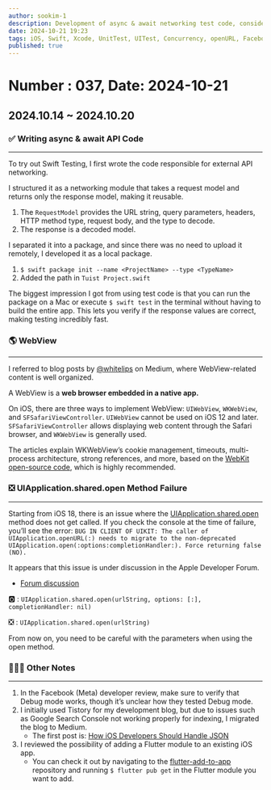 ```yaml
---
author: sookim-1
description: Development of async & await networking test code, considerations for openURL method after iOS 18, Facebook (Meta) review tips, migration of Medium blog, adding Flutter modules to native apps, further organizing WebView
date: 2024-10-21 19:23
tags: iOS, Swift, Xcode, UnitTest, UITest, Concurrency, openURL, Facebook, Blog, Flutter, WebView
published: true
---
```

# Number : 037, Date: 2024-10-21
## 2024.10.14 ~ 2024.10.20
### ✅ Writing async & await API Code

---

To try out Swift Testing, I first wrote the code responsible for external API networking.

I structured it as a networking module that takes a request model and returns only the response model, making it reusable.

1. The `RequestModel` provides the URL string, query parameters, headers, HTTP method type, request body, and the type to decode.
2. The response is a decoded model.

I separated it into a package, and since there was no need to upload it remotely, I developed it as a local package.

1. `$ swift package init --name <ProjectName> --type <TypeName>`
2. Added the path in `Tuist Project.swift`

The biggest impression I got from using test code is that you can run the package on a Mac or execute `$ swift test` in the terminal without having to build the entire app. This lets you verify if the response values are correct, making testing incredibly fast.

### 🌎 WebView

---

I referred to blog posts by [@whitelips](https://whitelips.medium.com/) on Medium, where WebView-related content is well organized.

A WebView is a **web browser embedded in a native app.**

On iOS, there are three ways to implement WebView: `UIWebView`, `WKWebView`, and `SFSafariViewController`. `UIWebView` cannot be used on iOS 12 and later. `SFSafariViewController` allows displaying web content through the Safari browser, and `WKWebView` is generally used.

The articles explain WKWebView’s cookie management, timeouts, multi-process architecture, strong references, and more, based on the [WebKit open-source code](https://github.com/WebKit/WebKit), which is highly recommended.

### ❎ UIApplication.shared.open Method Failure

---

Starting from iOS 18, there is an issue where the [UIApplication.shared.open](http://UIApplication.shared.open) method does not get called. If you check the console at the time of failure, you’ll see the error: `BUG IN CLIENT OF UIKIT: The caller of UIApplication.openURL(:) needs to migrate to the non-deprecated UIApplication.open(:options:completionHandler:). Force returning false (NO).`

It appears that this issue is under discussion in the Apple Developer Forum.

- [Forum discussion](https://forums.developer.apple.com/forums/thread/763568)

🅾️ : `UIApplication.shared.open(urlString, options: [:], completionHandler: nil)`

❎ : `UIApplication.shared.open(urlString)`

From now on, you need to be careful with the parameters when using the open method.

### 🙋🏻‍♂️ Other Notes

---

1. In the Facebook (Meta) developer review, make sure to verify that Debug mode works, though it’s unclear how they tested Debug mode.
2. I initially used Tistory for my development blog, but due to issues such as Google Search Console not working properly for indexing, I migrated the blog to Medium.
    - The first post is: [How iOS Developers Should Handle JSON]([https://medium.com/@sookim-1/ios-개발자가-알아야-할-json-처리-방법-150713f9f431](https://medium.com/@sookim-1/ios-%EA%B0%9C%EB%B0%9C%EC%9E%90%EA%B0%80-%EC%95%8C%EC%95%84%EC%95%BC-%ED%95%A0-json-%EC%B2%98%EB%A6%AC-%EB%B0%A9%EB%B2%95-150713f9f431))
3. I reviewed the possibility of adding a Flutter module to an existing iOS app.
    - You can check it out by navigating to the [flutter-add-to-app](https://github.com/flutter-korea/flutter-add-to-app) repository and running `$ flutter pub get` in the Flutter module you want to add.

